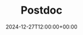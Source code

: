 ---
weight: 1000
title: "Postdoc"
description: "Explore postdoctoral opportunities in leading universities and research institutions. These roles allow you to advance your research, collaborate with experts, and contribute to groundbreaking studies across various academic fields. Take the next step in your academic career with a postdoctoral position at HigherEduSpot."
icon: print
date: 2024-12-27T12:00:00+00:00
---